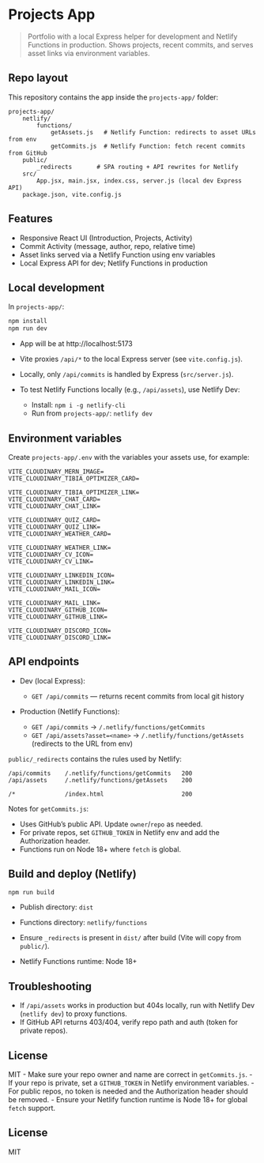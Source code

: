 # Projects App

>Portfolio with a local Express helper for development and Netlify Functions in production. Shows projects, recent commits, and serves asset links via environment variables.

## Repo layout

This repository contains the app inside the `projects-app/` folder:

```
projects-app/
	netlify/
		functions/
			getAssets.js   # Netlify Function: redirects to asset URLs from env
			getCommits.js  # Netlify Function: fetch recent commits from GitHub
	public/
		_redirects       # SPA routing + API rewrites for Netlify
	src/
		App.jsx, main.jsx, index.css, server.js (local dev Express API)
	package.json, vite.config.js
```

## Features

- Responsive React UI (Introduction, Projects, Activity)
- Commit Activity (message, author, repo, relative time)
- Asset links served via a Netlify Function using env variables
- Local Express API for dev; Netlify Functions in production

## Local development

In `projects-app/`:

```sh
npm install
npm run dev
```

- App will be at http://localhost:5173
- Vite proxies `/api/*` to the local Express server (see `vite.config.js`).
- Locally, only `/api/commits` is handled by Express (`src/server.js`).

- To test Netlify Functions locally (e.g., `/api/assets`), use Netlify Dev:
	- Install: `npm i -g netlify-cli`
	- Run from `projects-app/`: `netlify dev`

## Environment variables

Create `projects-app/.env` with the variables your assets use, for example:

```
VITE_CLOUDINARY_MERN_IMAGE=
VITE_CLOUDINARY_TIBIA_OPTIMIZER_CARD=

VITE_CLOUDINARY_TIBIA_OPTIMIZER_LINK=
VITE_CLOUDINARY_CHAT_CARD=
VITE_CLOUDINARY_CHAT_LINK=

VITE_CLOUDINARY_QUIZ_CARD=
VITE_CLOUDINARY_QUIZ_LINK=
VITE_CLOUDINARY_WEATHER_CARD=

VITE_CLOUDINARY_WEATHER_LINK=
VITE_CLOUDINARY_CV_ICON=
VITE_CLOUDINARY_CV_LINK=

VITE_CLOUDINARY_LINKEDIN_ICON=
VITE_CLOUDINARY_LINKEDIN_LINK=
VITE_CLOUDINARY_MAIL_ICON=

VITE_CLOUDINARY_MAIL_LINK=
VITE_CLOUDINARY_GITHUB_ICON=
VITE_CLOUDINARY_GITHUB_LINK=

VITE_CLOUDINARY_DISCORD_ICON=
VITE_CLOUDINARY_DISCORD_LINK=
```

## API endpoints

- Dev (local Express):
	- `GET /api/commits` — returns recent commits from local git history
- Production (Netlify Functions):

	- `GET /api/commits` → `/.netlify/functions/getCommits`
	- `GET /api/assets?asset=<name>` → `/.netlify/functions/getAssets` (redirects to the URL from env)

`public/_redirects` contains the rules used by Netlify:

```
/api/commits    /.netlify/functions/getCommits   200
/api/assets     /.netlify/functions/getAssets    200

/*              /index.html                      200
```

Notes for `getCommits.js`:

- Uses GitHub’s public API. Update `owner`/`repo` as needed.
- For private repos, set `GITHUB_TOKEN` in Netlify env and add the Authorization header.
- Functions run on Node 18+ where `fetch` is global.

## Build and deploy (Netlify)

```sh
npm run build
```

- Publish directory: `dist`
- Functions directory: `netlify/functions`
- Ensure `_redirects` is present in `dist/` after build (Vite will copy from `public/`).

- Netlify Functions runtime: Node 18+

## Troubleshooting

- If `/api/assets` works in production but 404s locally, run with Netlify Dev (`netlify dev`) to proxy functions.
- If GitHub API returns 403/404, verify repo path and auth (token for private repos).

## License

MIT
	- Make sure your repo owner and name are correct in `getCommits.js`.
	- If your repo is private, set a `GITHUB_TOKEN` in Netlify environment variables.
	- For public repos, no token is needed and the Authorization header should be removed.
	- Ensure your Netlify function runtime is Node 18+ for global `fetch` support.

## License

MIT
